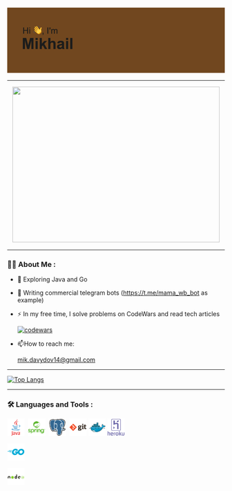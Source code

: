 ![Screenshot](header.png)

___

<div align="center">
  <img src="https://media.giphy.com/media/ir9xrMkBnMh5Abp3dL/giphy.gif" width="480" height="360"/>
</div>

___


### :man_technologist: About Me :


- :seedling: Exploring Java and Go

- 🤖 Writing commercial telegram bots
(https://t.me/mama_wb_bot as example)

- :zap: In my free time, I solve problems on CodeWars and read tech articles

  [![codewars](https://www.codewars.com/users/faringet/badges/small)](https://www.codewars.com/users/faringet)

- :mailbox:How to reach me: 

    mik.davydov14@gmail.com

___

        
[![Top Langs](https://github-readme-stats.vercel.app/api/top-langs/?username=faringet&layout=compact&theme=vision-friendly-dark)](https://github.com/anuraghazra/github-readme-stats)

___
    
### :hammer_and_wrench: Languages and Tools : 

<div>
  <img src="https://github.com/devicons/devicon/blob/master/icons/java/java-original-wordmark.svg" title="Java" alt="Java" width="40" height="40"/>&nbsp;
  <img src="https://github.com/devicons/devicon/blob/master/icons/spring/spring-original-wordmark.svg" title="Spring" alt="Spring" width="40" height="40"/>&nbsp;
  <img src="https://github.com/devicons/devicon/blob/master/icons/postgresql/postgresql-original.svg" title="MySQL"  alt="MySQL" width="40" height="40"/>&nbsp;
  <img src="https://github.com/devicons/devicon/blob/master/icons/git/git-original-wordmark.svg" title="Git" **alt="Git" width="40" height="40"/>
  <img src="https://github.com/devicons/devicon/blob/master/icons/docker/docker-original.svg" title="Git" **alt="Git" width="40" height="40"/>
  <img src="https://github.com/devicons/devicon/blob/master/icons/heroku/heroku-original-wordmark.svg" title="Heroku" **alt="Heroku" width="40" height="40"/>
  
  <img src="https://github.com/devicons/devicon/blob/master/icons/go/go-original-wordmark.svg" title="Go" alt="Go" width="40" height="40"/>&nbsp;
  
  <img src="https://github.com/devicons/devicon/blob/master/icons/nodejs/nodejs-original-wordmark.svg" title="Go" alt="Go" width="40" height="40"/>&nbsp;

</div>

    




